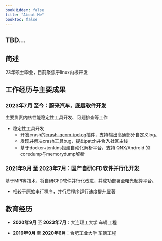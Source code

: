 ```yaml
---
bookHidden: false
title: "About Me"
bookToc: false
---
```


## TBD...

## 简述
23年硕士毕业，目前聚焦于linux内核开发


## 工作经历与主要成果

### 2023年7月 至今：蔚来汽车，底层软件开发

主要负责内核性能稳定性工具开发、问题排查等工作
- 稳定性工具开发
    - 开发crash的[crash-qcom-ipclog](https://github.com/wonderzyp/crash-qcom-ipclog)插件，支持输出高通部分自定义log。
    - 发现并解决crash工具bug，提出patch并合入社区主线
    - 基于docker+jenkins搭建自动化解析平台，支持 QNX/Android 的coredump与memorydump解析


### 2021年9月 至 2023年7月：国产自研CFD软件并行化开发
基于MPI等技术，将自研CFD软件并行化改进，并成功部署至曙光超算平台。
- 相较于原始串行程序，并行后程序运行速度提升显著



## 教育经历
- **2020年9月** 至 **2023年7月**：大连理工大学 车辆工程

- **2016年9月** 至 **2020年6月**：合肥工业大学 车辆工程